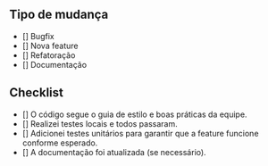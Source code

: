 ## Tipo de mudança

- [] Bugfix
- [] Nova feature
- [] Refatoração
- [] Documentação

## Checklist

- [] O código segue o guia de estilo e boas práticas da equipe.
- [] Realizei testes locais e todos passaram.
- [] Adicionei testes unitários para garantir que a feature funcione conforme esperado.
- [] A documentação foi atualizada (se necessário).